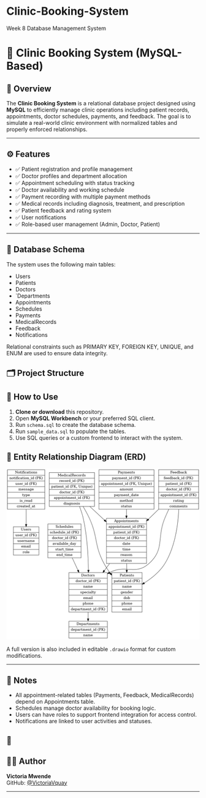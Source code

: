 # Clinic-Booking-System

Week 8 Database Management System
# 🏥 Clinic Booking System (MySQL-Based)

## 📌 Overview

The **Clinic Booking System** is a relational database project designed using **MySQL** to efficiently manage clinic operations including patient records, appointments, doctor schedules, payments, and feedback. The goal is to simulate a real-world clinic environment with normalized tables and properly enforced relationships.

---

## ⚙️ Features

- ✅ Patient registration and profile management  
- ✅ Doctor profiles and department allocation  
- ✅ Appointment scheduling with status tracking  
- ✅ Doctor availability and working schedule  
- ✅ Payment recording with multiple payment methods  
- ✅ Medical records including diagnosis, treatment, and prescription  
- ✅ Patient feedback and rating system  
- ✅ User notifications  
- ✅ Role-based user management (Admin, Doctor, Patient)

---

## 🧱 Database Schema

The system uses the following main tables:

- Users
- Patients
- Doctors
- `Departments
- Appointments
- Schedules
- Payments
- MedicalRecords
- Feedback
- Notifications

Relational constraints such as PRIMARY KEY, FOREIGN KEY, UNIQUE, and ENUM are used to ensure data integrity.

## 🗂️ Project Structure

## 🧪 How to Use

1. **Clone or download** this repository.
2. Open **MySQL Workbench** or your preferred SQL client.
3. Run `schema.sql` to create the database schema.
4. Run `sample_data.sql` to populate the tables.
5. Use SQL queries or a custom frontend to interact with the system.

## 🧭 Entity Relationship Diagram (ERD)

![ERD](clinic_booking_system_erd.png)

A full version is also included in editable `.drawio` format for custom modifications.

---

## 📌 Notes

- All appointment-related tables (Payments, Feedback, MedicalRecords) depend on Appointments table.
- Schedules manage doctor availability for booking logic.
- Users can have roles to support frontend integration for access control.
- Notifications are linked to user activities and statuses.

## 🤝 
## 🧑‍💻 Author

**Victoria Mwende**  
GitHub: [@VictoriaVquay](https://github.com/VictoriaVquay)

---





